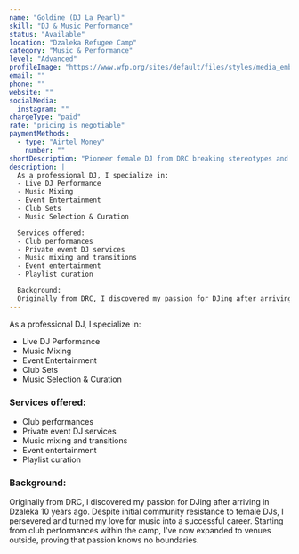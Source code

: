 ```yaml
---
name: "Goldine (DJ La Pearl)"
skill: "DJ & Music Performance"
status: "Available"
location: "Dzaleka Refugee Camp"
category: "Music & Performance"
level: "Advanced"
profileImage: "https://www.wfp.org/sites/default/files/styles/media_embed/public/2021-06/20210518_MWI_Badre-Bahaji_IO_-6.JPG?itok=Gg7-hCsz"
email: ""
phone: ""
website: ""
socialMedia:
  instagram: ""
chargeType: "paid"
rate: "pricing is negotiable"
paymentMethods:
  - type: "Airtel Money"
    number: ""
shortDescription: "Pioneer female DJ from DRC breaking stereotypes and performing both inside and outside Dzaleka camp"
description: |
  As a professional DJ, I specialize in:
  - Live DJ Performance
  - Music Mixing
  - Event Entertainment
  - Club Sets
  - Music Selection & Curation

  Services offered:
  - Club performances
  - Private event DJ services
  - Music mixing and transitions
  - Event entertainment
  - Playlist curation

  Background:
  Originally from DRC, I discovered my passion for DJing after arriving in Dzaleka 10 years ago. Despite initial community resistance to female DJs, I persevered and turned my love for music into a successful career. Starting from club performances within the camp, I've now expanded to venues outside, proving that passion knows no boundaries.
---
```


As a professional DJ, I specialize in:
  - Live DJ Performance
  - Music Mixing
  - Event Entertainment
  - Club Sets
  - Music Selection & Curation

### Services offered:
  - Club performances
  - Private event DJ services
  - Music mixing and transitions
  - Event entertainment
  - Playlist curation

### Background:
Originally from DRC, I discovered my passion for DJing after arriving in Dzaleka 10 years ago. Despite initial community resistance to female DJs, I persevered and turned my love for music into a successful career. Starting from club performances within the camp, I've now expanded to venues outside, proving that passion knows no boundaries.